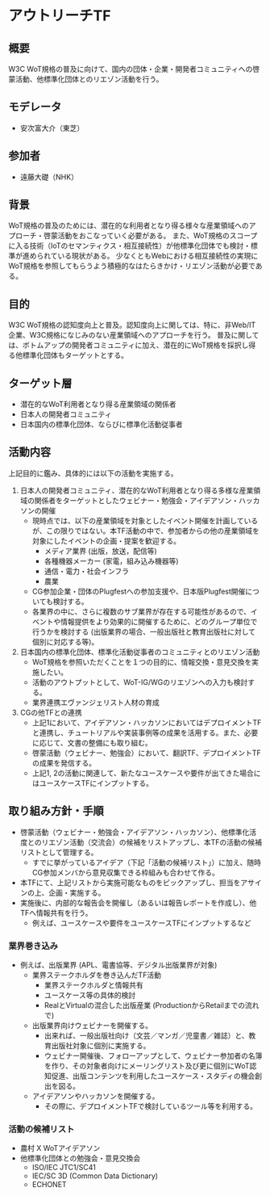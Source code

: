 # アウトリーチTF

## 概要

W3C WoT規格の普及に向けて、国内の団体・企業・開発者コミュニティへの啓蒙活動、他標準化団体とのリエゾン活動を行う。

## モデレータ
- 安次富大介（東芝）

## 参加者
- 遠藤大礎（NHK）

## 背景

WoT規格の普及のためには、潜在的な利用者となり得る様々な産業領域へのアプローチ・啓蒙活動をおこなっていく必要がある。
また、WoT規格のスコープに入る技術（IoTのセマンティクス・相互接続性）が他標準化団体でも検討・標準が進められている現状がある。
少なくともWebにおける相互接続性の実現にWoT規格を参照してもらうよう積極的なはたらきかけ・リエゾン活動が必要である。

## 目的

W3C WoT規格の認知度向上と普及。認知度向上に関しては、特に、非Web/IT企業、W3C規格になじみのない産業領域へのアプローチを行う。
普及に関しては、ボトムアップの開発者コミュニティに加え、潜在的にWoT規格を採択し得る他標準化団体もターゲットとする。

## ターゲット層

- 潜在的なWoT利用者となり得る産業領域の関係者
- 日本人の開発者コミュニティ
- 日本国内の標準化団体、ならびに標準化活動従事者

## 活動内容

上記目的に鑑み、具体的には以下の活動を実施する。

1. 日本人の開発者コミュニティ、潜在的なWoT利用者となり得る多様な産業領域の関係者をターゲットとしたウェビナー・勉強会・アイデアソン・ハッカソンの開催
    - 現時点では、以下の産業領域を対象としたイベント開催を計画しているが、この限りではない。本TF活動の中で、参加者からの他の産業領域を対象にしたイベントの企画・提案を歓迎する。
        - メディア業界 (出版，放送，配信等)
        - 各種機器メーカー (家電，組み込み機器等)
        - 通信・電力・社会インフラ
        - 農業
    - CG参加企業・団体のPlugfestへの参加⽀援や、日本版Plugfest開催についても検討する。
    - 各業界の中に、さらに複数のサブ業界が存在する可能性があるので、イベントや情報提供をより効果的に開催するために、どのグループ単位で行うかを検討する (出版業界の場合、一般出版社と教育出版社に対して個別に対応する等)。
2. 日本国内の標準化団体、標準化活動従事者のコミュニティとのリエゾン活動
    - WoT規格を参照いただくことを１つの目的に、情報交換・意見交換を実施したい。
    - 活動のアウトプットとして、WoT-IG/WGのリエゾンへの入力も検討する。
    - 業界連携エヴァンジェリスト人材の育成
3. CGの他TFとの連携
    - 上記1において、アイデアソン・ハッカソンにおいてはデプロイメントTFと連携し、チュートリアルや実装事例等の成果を活用する。また、必要に応じて、文書の整備にも取り組む。
    - 啓蒙活動（ウェビナー、勉強会）において、翻訳TF、デプロイメントTFの成果を発信する。
    - 上記1, 2の活動に関連して、新たなユースケースや要件が出てきた場合にはユースケースTFにインプットする。

## 取り組み方針・手順

- 啓蒙活動（ウェビナー・勉強会・アイデアソン・ハッカソン）、他標準化活度とのリエゾン活動（交流会）の候補をリストアップし、本TFの活動の候補リストとして管理する。
    - すでに挙がっているアイデア（下記「活動の候補リスト」）に加え、随時CG参加メンバから意見収集できる枠組みも合わせて作る。
- 本TFにて、上記リストから実施可能なものをピックアップし、担当をアサインの上、企画・実施する。
- 実施後に、内部的な報告会を開催し（あるいは報告レポートを作成し）、他TFへ情報共有を行う。
    - 例えば、ユースケースや要件をユースケースTFにインプットするなど

### 業界巻き込み
- 例えば、出版業界 (APL、電書協等、デジタル出版業界が対象)
    - 業界ステークホルダを巻き込んだTF活動 
        - 業界ステークホルダと情報共有
        - ユースケース等の具体的検討
        - RealとVirtualの混合した出版産業 (ProductionからRetailまでの流れで)
    - 出版業界向けウェビナーを開催する。
        - 出来れば、一般出版社向け（文芸／マンガ／児童書／雑誌）と、教育出版社対象に個別に実施する。
        - ウェビナー開催後、フォローアップとして、ウェビナー参加者の名簿を作り、その対象者向けにメーリングリスト及び更に個別にWoT認知促進、出版コンテンツを利用したユースケース・スタディの機会創出を図る。
    - アイデアソンやハッカソンを開催する。
        - その際に、デプロイメントTFで検討しているツール等を利用する。

### 活動の候補リスト
- 農村 X WoTアイデアソン
- 他標準化団体との勉強会・意見交換会
    - ISO/IEC JTC1/SC41
    - IEC/SC 3D (Common Data Dictionary)
    - ECHONET
